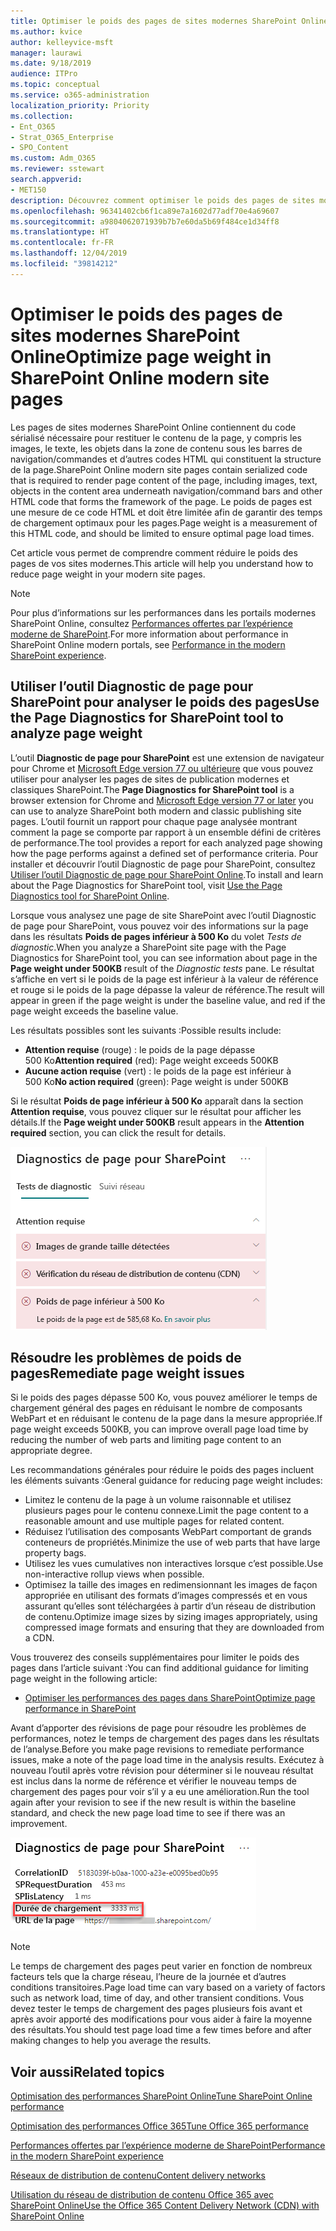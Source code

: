 ```yaml
---
title: Optimiser le poids des pages de sites modernes SharePoint Online
ms.author: kvice
author: kelleyvice-msft
manager: laurawi
ms.date: 9/18/2019
audience: ITPro
ms.topic: conceptual
ms.service: o365-administration
localization_priority: Priority
ms.collection:
- Ent_O365
- Strat_O365_Enterprise
- SPO_Content
ms.custom: Adm_O365
ms.reviewer: sstewart
search.appverid:
- MET150
description: Découvrez comment optimiser le poids des pages de sites modernes SharePoint Online.
ms.openlocfilehash: 96341402cb6f1ca89e7a1602d77adf70e4a69607
ms.sourcegitcommit: a9804062071939b7b7e60da5b69f484ce1d34ff8
ms.translationtype: HT
ms.contentlocale: fr-FR
ms.lasthandoff: 12/04/2019
ms.locfileid: "39814212"
---
```

# <a name="optimize-page-weight-in-sharepoint-online-modern-site-pages"></a><span data-ttu-id="757b3-103">Optimiser le poids des pages de sites modernes SharePoint Online</span><span class="sxs-lookup"><span data-stu-id="757b3-103">Optimize page weight in SharePoint Online modern site pages</span></span>

<span data-ttu-id="757b3-104">Les pages de sites modernes SharePoint Online contiennent du code sérialisé nécessaire pour restituer le contenu de la page, y compris les images, le texte, les objets dans la zone de contenu sous les barres de navigation/commandes et d’autres codes HTML qui constituent la structure de la page.</span><span class="sxs-lookup"><span data-stu-id="757b3-104">SharePoint Online modern site pages contain serialized code that is required to render page content of the page, including images, text, objects in the content area underneath navigation/command bars and other HTML code that forms the framework of the page.</span></span> <span data-ttu-id="757b3-105">Le poids de pages est une mesure de ce code HTML et doit être limitée afin de garantir des temps de chargement optimaux pour les pages.</span><span class="sxs-lookup"><span data-stu-id="757b3-105">Page weight is a measurement of this HTML code, and should be limited to ensure optimal page load times.</span></span>

<span data-ttu-id="757b3-106">Cet article vous permet de comprendre comment réduire le poids des pages de vos sites modernes.</span><span class="sxs-lookup"><span data-stu-id="757b3-106">This article will help you understand how to reduce page weight in your modern site pages.</span></span>

>[!NOTE]
><span data-ttu-id="757b3-107">Pour plus d’informations sur les performances dans les portails modernes SharePoint Online, consultez [Performances offertes par l’expérience moderne de SharePoint](https://docs.microsoft.com/sharepoint/modern-experience-performance).</span><span class="sxs-lookup"><span data-stu-id="757b3-107">For more information about performance in SharePoint Online modern portals, see [Performance in the modern SharePoint experience](https://docs.microsoft.com/sharepoint/modern-experience-performance).</span></span>

## <a name="use-the-page-diagnostics-for-sharepoint-tool-to-analyze-page-weight"></a><span data-ttu-id="757b3-108">Utiliser l’outil Diagnostic de page pour SharePoint pour analyser le poids des pages</span><span class="sxs-lookup"><span data-stu-id="757b3-108">Use the Page Diagnostics for SharePoint tool to analyze page weight</span></span>

<span data-ttu-id="757b3-109">L’outil **Diagnostic de page pour SharePoint** est une extension de navigateur pour Chrome et [Microsoft Edge version 77 ou ultérieure](https://www.microsoftedgeinsider.com/download?form=MI13E8&OCID=MI13E8) que vous pouvez utiliser pour analyser les pages de sites de publication modernes et classiques SharePoint.</span><span class="sxs-lookup"><span data-stu-id="757b3-109">The **Page Diagnostics for SharePoint tool** is a browser extension for Chrome and [Microsoft Edge version 77 or later](https://www.microsoftedgeinsider.com/download?form=MI13E8&OCID=MI13E8) you can use to analyze SharePoint both modern and classic publishing site pages.</span></span> <span data-ttu-id="757b3-110">L’outil fournit un rapport pour chaque page analysée montrant comment la page se comporte par rapport à un ensemble défini de critères de performance.</span><span class="sxs-lookup"><span data-stu-id="757b3-110">The tool provides a report for each analyzed page showing how the page performs against a defined set of performance criteria.</span></span> <span data-ttu-id="757b3-111">Pour installer et découvrir l’outil Diagnostic de page pour SharePoint, consultez [Utiliser l’outil Diagnostic de page pour SharePoint Online](page-diagnostics-for-spo.md).</span><span class="sxs-lookup"><span data-stu-id="757b3-111">To install and learn about the Page Diagnostics for SharePoint tool, visit [Use the Page Diagnostics tool for SharePoint Online](page-diagnostics-for-spo.md).</span></span>

<span data-ttu-id="757b3-112">Lorsque vous analysez une page de site SharePoint avec l’outil Diagnostic de page pour SharePoint, vous pouvez voir des informations sur la page dans les résultats **Poids de pages inférieur à 500 Ko** du volet _Tests de diagnostic_.</span><span class="sxs-lookup"><span data-stu-id="757b3-112">When you analyze a SharePoint site page with the Page Diagnostics for SharePoint tool, you can see information about page in the **Page weight under 500KB** result of the _Diagnostic tests_ pane.</span></span> <span data-ttu-id="757b3-113">Le résultat s’affiche en vert si le poids de la page est inférieur à la valeur de référence et rouge si le poids de la page dépasse la valeur de référence.</span><span class="sxs-lookup"><span data-stu-id="757b3-113">The result will appear in green if the page weight is under the baseline value, and red if the page weight exceeds the baseline value.</span></span>

<span data-ttu-id="757b3-114">Les résultats possibles sont les suivants :</span><span class="sxs-lookup"><span data-stu-id="757b3-114">Possible results include:</span></span>

- <span data-ttu-id="757b3-115">**Attention requise** (rouge) : le poids de la page dépasse 500 Ko</span><span class="sxs-lookup"><span data-stu-id="757b3-115">**Attention required** (red): Page weight exceeds 500KB</span></span>
- <span data-ttu-id="757b3-116">**Aucune action requise** (vert) : le poids de la page est inférieur à 500 Ko</span><span class="sxs-lookup"><span data-stu-id="757b3-116">**No action required** (green): Page weight is under 500KB</span></span>

<span data-ttu-id="757b3-117">Si le résultat **Poids de page inférieur à 500 Ko** apparaît dans la section **Attention requise**, vous pouvez cliquer sur le résultat pour afficher les détails.</span><span class="sxs-lookup"><span data-stu-id="757b3-117">If the **Page weight under 500KB** result appears in the **Attention required** section, you can click the result for details.</span></span>

![Résultats de requêtes à SharePoint](media/modern-portal-optimization/pagediag-page-weight.png)

## <a name="remediate-page-weight-issues"></a><span data-ttu-id="757b3-119">Résoudre les problèmes de poids de pages</span><span class="sxs-lookup"><span data-stu-id="757b3-119">Remediate page weight issues</span></span>

<span data-ttu-id="757b3-120">Si le poids des pages dépasse 500 Ko, vous pouvez améliorer le temps de chargement général des pages en réduisant le nombre de composants WebPart et en réduisant le contenu de la page dans la mesure appropriée.</span><span class="sxs-lookup"><span data-stu-id="757b3-120">If page weight exceeds 500KB, you can improve overall page load time by reducing the number of web parts and limiting page content to an appropriate degree.</span></span>

<span data-ttu-id="757b3-121">Les recommandations générales pour réduire le poids des pages incluent les éléments suivants :</span><span class="sxs-lookup"><span data-stu-id="757b3-121">General guidance for reducing page weight includes:</span></span>

- <span data-ttu-id="757b3-122">Limitez le contenu de la page à un volume raisonnable et utilisez plusieurs pages pour le contenu connexe.</span><span class="sxs-lookup"><span data-stu-id="757b3-122">Limit the page content to a reasonable amount and use multiple pages for related content.</span></span>
- <span data-ttu-id="757b3-123">Réduisez l’utilisation des composants WebPart comportant de grands conteneurs de propriétés.</span><span class="sxs-lookup"><span data-stu-id="757b3-123">Minimize the use of web parts that have large property bags.</span></span>
- <span data-ttu-id="757b3-124">Utilisez les vues cumulatives non interactives lorsque c’est possible.</span><span class="sxs-lookup"><span data-stu-id="757b3-124">Use non-interactive rollup views when possible.</span></span>
- <span data-ttu-id="757b3-125">Optimisez la taille des images en redimensionnant les images de façon appropriée en utilisant des formats d’images compressés et en vous assurant qu’elles sont téléchargées à partir d’un réseau de distribution de contenu.</span><span class="sxs-lookup"><span data-stu-id="757b3-125">Optimize image sizes by sizing images appropriately, using compressed image formats and ensuring that they are downloaded from a CDN.</span></span>

<span data-ttu-id="757b3-126">Vous trouverez des conseils supplémentaires pour limiter le poids des pages dans l’article suivant :</span><span class="sxs-lookup"><span data-stu-id="757b3-126">You can find additional guidance for limiting page weight in the following article:</span></span>

- [<span data-ttu-id="757b3-127">Optimiser les performances des pages dans SharePoint</span><span class="sxs-lookup"><span data-stu-id="757b3-127">Optimize page performance in SharePoint</span></span>](https://docs.microsoft.com/sharepoint/dev/general-development/optimize-page-performance-in-sharepoint)

<span data-ttu-id="757b3-128">Avant d’apporter des révisions de page pour résoudre les problèmes de performances, notez le temps de chargement des pages dans les résultats de l’analyse.</span><span class="sxs-lookup"><span data-stu-id="757b3-128">Before you make page revisions to remediate performance issues, make a note of the page load time in the analysis results.</span></span> <span data-ttu-id="757b3-129">Exécutez à nouveau l’outil après votre révision pour déterminer si le nouveau résultat est inclus dans la norme de référence et vérifier le nouveau temps de chargement des pages pour voir s’il y a eu une amélioration.</span><span class="sxs-lookup"><span data-stu-id="757b3-129">Run the tool again after your revision to see if the new result is within the baseline standard, and check the new page load time to see if there was an improvement.</span></span>

![Résultats du temps de chargement des pages](media/modern-portal-optimization/pagediag-page-load-time.png)

>[!NOTE]
><span data-ttu-id="757b3-131">Le temps de chargement des pages peut varier en fonction de nombreux facteurs tels que la charge réseau, l’heure de la journée et d’autres conditions transitoires.</span><span class="sxs-lookup"><span data-stu-id="757b3-131">Page load time can vary based on a variety of factors such as network load, time of day, and other transient conditions.</span></span> <span data-ttu-id="757b3-132">Vous devez tester le temps de chargement des pages plusieurs fois avant et après avoir apporté des modifications pour vous aider à faire la moyenne des résultats.</span><span class="sxs-lookup"><span data-stu-id="757b3-132">You should test page load time a few times before and after making changes to help you average the results.</span></span>

## <a name="related-topics"></a><span data-ttu-id="757b3-133">Voir aussi</span><span class="sxs-lookup"><span data-stu-id="757b3-133">Related topics</span></span>

[<span data-ttu-id="757b3-134">Optimisation des performances SharePoint Online</span><span class="sxs-lookup"><span data-stu-id="757b3-134">Tune SharePoint Online performance</span></span>](tune-sharepoint-online-performance.md)

[<span data-ttu-id="757b3-135">Optimisation des performances Office 365</span><span class="sxs-lookup"><span data-stu-id="757b3-135">Tune Office 365 performance</span></span>](tune-office-365-performance.md)

[<span data-ttu-id="757b3-136">Performances offertes par l’expérience moderne de SharePoint</span><span class="sxs-lookup"><span data-stu-id="757b3-136">Performance in the modern SharePoint experience</span></span>](https://docs.microsoft.com/sharepoint/modern-experience-performance)

[<span data-ttu-id="757b3-137">Réseaux de distribution de contenu</span><span class="sxs-lookup"><span data-stu-id="757b3-137">Content delivery networks</span></span>](content-delivery-networks.md)

[<span data-ttu-id="757b3-138">Utilisation du réseau de distribution de contenu Office 365 avec SharePoint Online</span><span class="sxs-lookup"><span data-stu-id="757b3-138">Use the Office 365 Content Delivery Network (CDN) with SharePoint Online</span></span>](use-office-365-cdn-with-spo.md)
